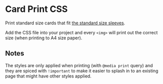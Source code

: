 # Card Print CSS

Print standard size cards that fit [the standard size sleeves](https://boardgamegeek.com/wiki/page/Card_Sleeve_Reference#toc1).

Add the CSS file into your project and every `<img>` will print out the correct size (when printing to A4 size paper).

## Notes

The styles are only applied when printing (with `@media print` query) and they are spiced with `!important` to make it easier to splash in to an existing page that might have other styles applied.
